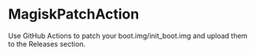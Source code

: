 # MagiskPatchAction
Use GitHub Actions to patch your boot.img/init_boot.img and upload them to the Releases section.

